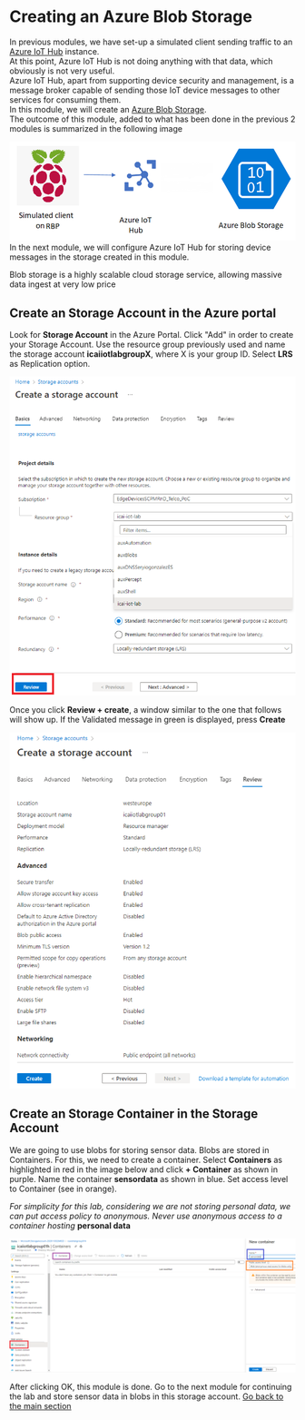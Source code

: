 # Creating an Azure Blob Storage
In previous modules, we have set-up a simulated client sending traffic to an [Azure IoT Hub](https://docs.microsoft.com/en-us/azure/iot-hub/)  instance. <br/>
At this point, Azure IoT Hub is not doing anything with that data, which obviously is not very useful. <br/>
Azure IoT Hub, apart from supporting device security and management, is a message broker capable of sending those IoT device messages to other services for consuming them. <br/>
In this module, we will create an [Azure Blob Storage](https://docs.microsoft.com/en-us/azure/storage/blobs/storage-blobs-overview). <br/>
The outcome of this module, added to what has been done in the previous 2 modules is summarized in the following image

![Snapshot](../images/Lab-3.png?style=centerme)
In the next module, we will configure Azure IoT Hub for storing device messages in the storage created in this module.

Blob storage is a highly scalable cloud storage service, allowing massive data ingest at very low price 

## Create an Storage Account in the Azure portal

Look for **Storage Account** in the Azure Portal. Click "Add" in order to create your Storage Account. Use the resource group previously used and name the storage account **icaiiotlabgroupX**, where X is your group ID. Select **LRS** as Replication option. 

![Snapshot](../images/storage-3.PNG)

Once you click **Review + create**, a window similar to the one that follows will show up.
If the Validated message in green is displayed, press **Create**

![Snapshot](../images/storage-4.PNG "Azure Storage")

## Create an Storage Container in the Storage Account

We are going to use blobs for storing sensor data. Blobs are stored in Containers. For this, we need to create a container. 
Select **Containers** as highlighted in red in the image below and click **+ Container** as shown in purple. Name the container **sensordata** as shown in blue. Set access level to Container (see in orange).

*For simplicity for this lab, considering we are not storing personal data, we can put access policy to anonymous.* *Never use anonymous access to a container hosting* **personal data** 

![Snapshot](../images/storage-5.PNG "Azure Storage")

After clicking OK, this module is done. Go to the next module for continuing the lab and store sensor data in blobs in this storage account.
[Go back to the main section](../README.md )
